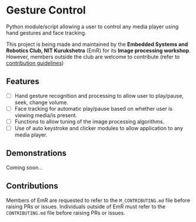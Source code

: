# Gesture Control

Python module/script allowing a user to control any media player using hand gestures and face tracking.

This project is being made and maintained by the **Embedded Systems and Robotics Club, NIT Kurukshetra** (EmR) for its **Image processing workshop**. However, members outside the club are welcome to contribute (refer to [contribution guidelines](#contributions))

## Features

- [ ] Hand gesture recognition and processing to allow user to play/pause, seek, change volume.
- [ ] Face tracking for automatic play/pause based on whether user is viewing media/is present.
- [ ] Functions to allow tuning of the image processing algorithms.
- [ ] Use of auto keystroke and clicker modules to allow application to any media player.

## Demonstrations

Coming soon...

## Contributions

Members of EmR are requested to refer to the `M_CONTRIBUTING.md` file before raising PRs or issues. Individuals outside of EmR must refer to the `CONTRIBUTING.md` file before raising PRs or issues.
